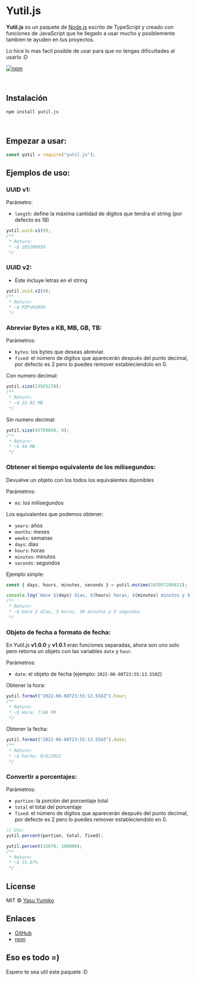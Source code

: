 # Yutil.js

**Yutil.js** es un paquete de [Node.js](https://nodejs.org) escrito de TypeScript y creado con funciones de JavaScript que he llegado a usar mucho y posiblemente tambien te ayuden en tus proyectos.

Lo hice lo mas facil posible de usar para que no tengas dificultades al usarlo :D

[![npm](https://nodei.co/npm/yutil.png)](http://badge.fury.io/js/yutil.js)

<br>

## Instalación

```sh-session
npm install yutil.js
```

<br>

## Empezar a usar:

```js
const yutil = require("yutil.js");
```

## Ejemplos de uso:

### UUID v1:

Parámetro:

- `length`: define la máxima cantidad de dígitos que tendra el string (por defecto es 18)

```js
yutil.uuid.v1(9);
/**
 * Return:
 * ~$ 205209958
 */
```

### UUID v2:

- Este incluye letras en el string

```js
yutil.uuid.v2(9);
/**
 * Return:
 * ~$ PZPsKeR5K
 */
```

### Abreviar **Bytes** a **KB, MB, GB, TB**:

Parámetros:

- `bytes`: los bytes que deseas abreviar.
- `fixed`: el número de dígitos que aparecerán después del punto decimal, por defecto es 2 pero lo puedes remover estableciendolo en 0.

Con numero decimal:

```js
yutil.size(23925278);
/**
 * Return:
 * ~$ 22.82 MB
 */
```

Sin numero decimal:

```js
yutil.size(45789848, 0);
/**
 * Return:
 * ~$ 44 MB
 */
```

### Obtener el tiempo equivalente de los milisegundos:

Devuelve un objeto con los todos los equivalentes diponibles

Parámetros:

- `ms`: los milisegundos

Los equivalentes que podemos obtener:

- `years`: años
- `months`: meses
- `weeks`: semanas
- `days`: dias
- `hours`: horas
- `minutes`: minutos
- `seconds`: segundos

Ejemplo simple:

```js
const { days, hours, minutes, seconds } = yutil.mstime(103957205811);

console.log(`Hace ${days} días, ${hours} horas, ${minutes} minutos y ${seconds} segundos`);
/**
 * Return:
 * ~$ Hace 2 días, 3 horas, 30 minutos y 5 segundos
 */
```

### Objeto de fecha a formato de fecha:

En Yutil.js **v1.0.0** y **v1.0.1** eran funciones separadas, ahora son uno solo pero retorna un objeto con las variables `date` y `hour`.

Parámetros:

- `date`: el objeto de fecha (ejemplo: `2022-06-08T23:55:13.558Z`)

Obtener la hora:

```js
yutil.format("2022-06-08T23:55:13.558Z").hour;
/**
 * Return:
 * ~$ Hora: 7:06 PM
 */
```

Obtener la fecha:

```js
yutil.format("2022-06-08T23:55:13.558Z").date;
/**
 * Return:
 * ~$ Fecha: 8/6/2022
 */
```

### Convertir a porcentajes:

Parámetros:

- `portion`: la porción del porcentaje total
- `total` el total del porcentaje
- `fixed`: el número de dígitos que aparecerán después del punto decimal, por defecto es 2 pero lo puedes remover estableciendolo en 0.

```js
// Uso:
yutil.percent(portion, total, fixed);
```

```js
yutil.percent(15670, 100000);
/**
 * Return:
 * ~$ 15.67%
 */
```

## License

MIT © [Yasu Yumiko](https://yumiko0828.ml)

## Enlaces

- [GitHub](https://github.com/Yumiko0828/yutil.js)
- [npm](https://www.npmjs.com/package/yutil.js)

## Eso es todo =)

Espero te sea util este paquete :D
